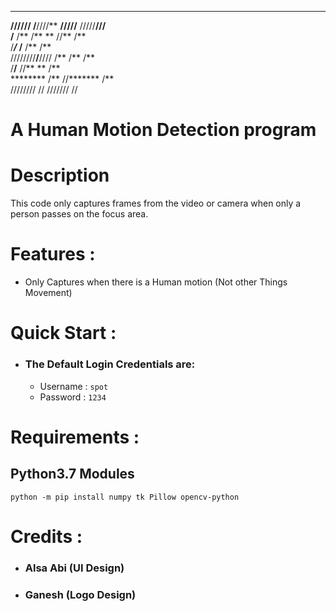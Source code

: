   ******** *******    *******   **********                   
 **////// /**////**  **/////** /////**///                 
/**       /**   /** **     //**    /**                   
/*********/******* /**      /**    /**                    
////////**/**////  /**      /**    /**                       
       /**/**      //**     **     /**                     
 ******** /**       //*******      /**                     
////////  //         ///////       //                      

                                          
                                          
# A Human Motion Detection program

# Description
   This code only captures frames from the video or camera
   when only a person passes on the focus area.


# Features :
   - Only Captures when there is a Human motion (Not other Things Movement)


# Quick Start :
   - ### The Default Login Credentials are:
      - Username : ```spot```
      - Password : ```1234```


# Requirements :
   ## Python3.7 Modules
```
python -m pip install numpy tk Pillow opencv-python
```


# Credits :
   - ### Alsa Abi (UI Design)
   - ### Ganesh (Logo Design)
